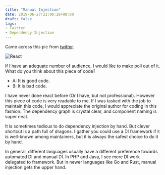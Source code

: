 ```yaml
---
title: "Manual Injection"
date: 2019-06-27T21:06:28+08:00
draft: false
tags:
- Twitter
- Dependency Injection
---
```


Came across this pic from [twitter](twitter.com). 

![React](/images/react-dependency-injection.jpeg)

If I have an adequate number of audience, I would like to make poll out of it. What do you think about this piece of code?

- A: It is good code.
- B: It is bad code.

I have never done react before (Or I have, but not professional). However this piece of code is very readable to me. If I was tasked with the job to maintain this code, I would appreciate the original author for coding in this fashion. The dependency graph is crystal clear, and component naming is super neat. 

It is sometimes tedious to do dependency injection by hand. But clever shortcut is a path full of dragons. I gather you could use a DI framework if it is well-known among maintainers, but it is always the safest choice to do it by hand. 

In general, different languages usually have a different preference towards automated DI and manual DI. In PHP and Java, I see more DI work delegated to framework. But in newer languages like Go and Rust, manual injection gets the upper hand.


